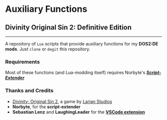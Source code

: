 # Auxiliary Functions

## Divinity Original Sin 2: Definitive Edition
-----------------------------------------------

A repository of `Lua` scripts that provide auxiliary functions for my **DOS2:DE mods**. Just `clone` or `degit` this repository.

### Requirements

Most of these functions (and Lua-modding itself) requires Norbyte's ***[Script-Extender](https://github.com/Norbyte/ositools)***

### Thanks and Credits
* [Divinity: Original Sin 2](http://store.steampowered.com/app/435150/Divinity_Original_Sin_2/), a game by [Larian Studios](http://larian.com/)
* **Norbyte**, for the **script-extender**
* **Sebastian Lenz** and **LaughingLeader** for the **[VSCode extension](https://marketplace.visualstudio.com/items?itemName=sebastian-lenz.divinity-vscode)**